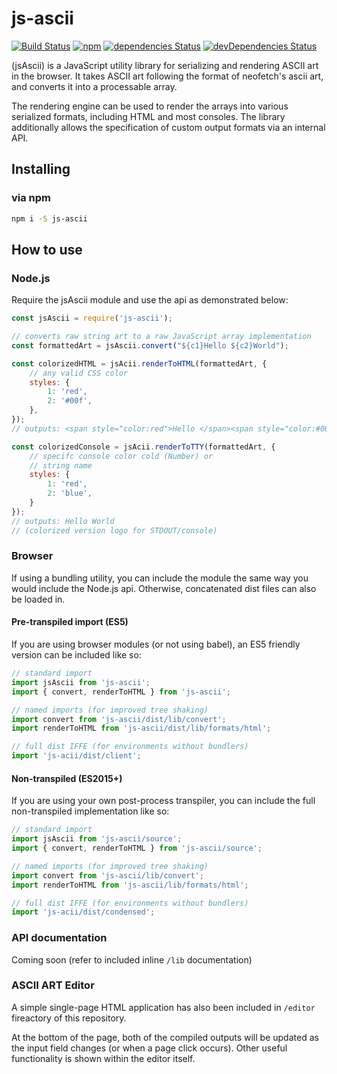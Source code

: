 # js-ascii

[![Build Status](https://travis-ci.org/flynnham/js-ascii.svg?branch=master)](https://travis-ci.org/flynnham/js-ascii)
[![npm](https://img.shields.io/npm/v/js-ascii.svg)](https://www.npmjs.com/package/js-ascii)
[![dependencies Status](https://david-dm.org/flynnham/js-ascii/status.svg)](https://david-dm.org/flynnham/js-ascii)
[![devDependencies Status](https://david-dm.org/flynnham/js-ascii/dev-status.svg)](https://david-dm.org/flynnham/js-ascii?type=dev)

(jsAscii) is a JavaScript utility library for serializing and rendering ASCII
art in the browser. It takes ASCII art following the format of neofetch's
ascii art, and converts it into a processable array.

The rendering engine can be used to render the arrays into various serialized
formats, including HTML and most consoles. The library additionally allows
the specification of custom output formats via an internal API.

## Installing

### via npm
```bash
npm i -S js-ascii
```

## How to use

### Node.js

Require the jsAscii module and use the api as demonstrated below:

```js
const jsAscii = require('js-ascii');

// converts raw string art to a raw JavaScript array implementation
const formattedArt = jsAscii.convert("${c1}Hello ${c2}World");

const colorizedHTML = jsAcii.renderToHTML(formattedArt, {
	// any valid CSS color
	styles: {
		1: 'red',
		2: '#00f',
	},
});
// outputs: <span style="color:red">Hello </span><span style="color:#00f">World</span>

const colorizedConsole = jsAcii.renderToTTY(formattedArt, {
	// specifc console color cold (Number) or
	// string name
	styles: {
		1: 'red',
		2: 'blue',
	}
});
// outputs: Hello World
// (colorized version logo for STDOUT/console)

```

### Browser

If using a bundling utility, you can include the module the same way you would include
the Node.js api. Otherwise, concatenated dist files can also be loaded in.

#### Pre-transpiled import (ES5)

If you are using browser modules (or not using babel), an ES5 friendly version
can be included like so:

```js
// standard import
import jsAscii from 'js-ascii';
import { convert, renderToHTML } from 'js-ascii';

// named imports (for improved tree shaking)
import convert from 'js-ascii/dist/lib/convert';
import renderToHTML from 'js-ascii/dist/lib/formats/html';

// full dist IFFE (for environments without bundlers)
import 'js-acii/dist/client';
```

#### Non-transpiled (ES2015+)

If you are using your own post-process transpiler, you can include the full
non-transpiled implementation like so:

```js
// standard import
import jsAscii from 'js-ascii/source';
import { convert, renderToHTML } from 'js-ascii/source';

// named imports (for improved tree shaking)
import convert from 'js-ascii/lib/convert';
import renderToHTML from 'js-ascii/lib/formats/html';

// full dist IFFE (for environments without bundlers)
import 'js-acii/dist/condensed';
```

### API documentation
Coming soon (refer to included inline `/lib` documentation)

### ASCII ART Editor
A simple single-page HTML application has also been included in `/editor` fireactory
of this repository.

At the bottom of the page, both of the compiled outputs will be updated as the input
field changes (or when a page click occurs). Other useful functionality is shown
within the editor itself.
